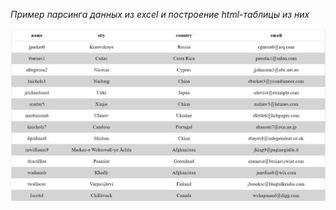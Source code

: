 *Пример парсинга данных из excel и построение html-таблицы из них*

![](../img/parsing-csv.jpg "parsing-csv")